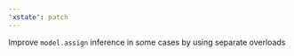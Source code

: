 ```yaml
---
'xstate': patch
---
```


Improve `model.assign` inference in some cases by using separate overloads
